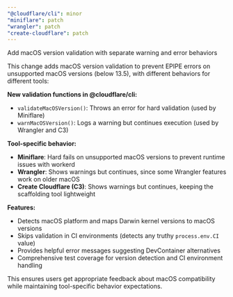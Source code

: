 ```yaml
---
"@cloudflare/cli": minor
"miniflare": patch
"wrangler": patch
"create-cloudflare": patch
---
```


Add macOS version validation with separate warning and error behaviors

This change adds macOS version validation to prevent EPIPE errors on unsupported macOS versions (below 13.5), with different behaviors for different tools:

**New validation functions in @cloudflare/cli:**

- `validateMacOSVersion()`: Throws an error for hard validation (used by Miniflare)
- `warnMacOSVersion()`: Logs a warning but continues execution (used by Wrangler and C3)

**Tool-specific behavior:**

- **Miniflare**: Hard fails on unsupported macOS versions to prevent runtime issues with workerd
- **Wrangler**: Shows warnings but continues, since some Wrangler features work on older macOS
- **Create Cloudflare (C3)**: Shows warnings but continues, keeping the scaffolding tool lightweight

**Features:**

- Detects macOS platform and maps Darwin kernel versions to macOS versions
- Skips validation in CI environments (detects any truthy `process.env.CI` value)
- Provides helpful error messages suggesting DevContainer alternatives
- Comprehensive test coverage for version detection and CI environment handling

This ensures users get appropriate feedback about macOS compatibility while maintaining tool-specific behavior expectations.

